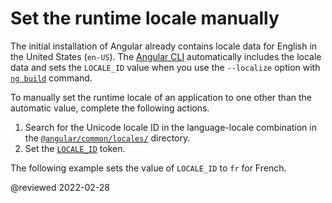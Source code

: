 # Set the runtime locale manually

<!--todo: The Angular CLI sets the locale ID token as part of the translation. -->

<!--todo: To override the provider for the locale ID token. -->

The initial installation of Angular already contains locale data for English in the United States \(`en-US`\).
The [Angular CLI][AioCliMain] automatically includes the locale data and sets the `LOCALE_ID` value when you use the `--localize` option with [`ng build`][AioCliBuild] command.

To manually set the runtime locale of an application to one other than the automatic value, complete the following actions.

1.  Search for the Unicode locale ID in the language-locale combination in the [`@angular/common/locales/`][UnpkgBrowseAngularCommonLocales] directory.
1.  Set the [`LOCALE_ID`][AioApiCoreLocaleId] token.

The following example sets the value of `LOCALE_ID` to `fr` for French.

<code-example header="src/app/app.module.ts" path="i18n/doc-files/app.module.ts" region="locale-id"></code-example>

<!-- links -->

[AioApiCoreLocaleId]: api/core/LOCALE_ID

<!-- "LOCALE_ID | Core - API | Angular" -->

[AioCliMain]: cli

<!-- "CLI Overview and Command Reference | Angular" -->

[AioCliBuild]: cli/build

<!-- "ng build | CLI | Angular" -->

<!-- external links -->

[UnpkgBrowseAngularCommonLocales]: https://unpkg.com/browse/@angular/common/locales

<!-- "@angular/common/locales | Unpkg" -->

<!-- end links -->

@reviewed 2022-02-28

